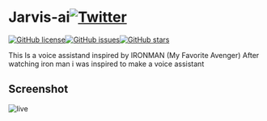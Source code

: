 # Jarvis-ai[![Twitter](https://img.shields.io/twitter/url?style=social&url=https%3A%2F%2Fgithub.com%2FAlok-joseph%2FJarvis-ai)](https://twitter.com/intent/tweet?text=Wow:&url=https%3A%2F%2Fgithub.com%2FAlok-joseph%2FJarvis-ai)
 [![GitHub license](https://img.shields.io/github/license/Alok-joseph/Jarvis-ai)](https://github.com/Alok-joseph/Jarvis-ai/blob/main/LICENSE)[![GitHub issues](https://img.shields.io/github/issues/Alok-joseph/Jarvis-ai)](https://github.com/Alok-joseph/Jarvis-ai/issues)[![GitHub stars](https://img.shields.io/github/stars/Alok-joseph/Jarvis-ai)](https://github.com/Alok-joseph/Jarvis-ai/stargazers)
 
 This Is a voice assistand inspired by IRONMAN (My Favorite Avenger) After watching iron man i was inspired to make a voice assistant
 
 ## Screenshot

![live](https://user-images.githubusercontent.com/98444143/169679155-ad3f2d66-4b8a-4509-a35e-8ceb2b838335.gif)

